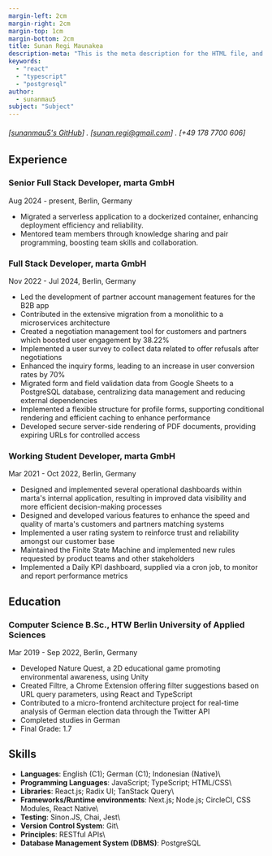 ```yaml
---
margin-left: 2cm
margin-right: 2cm
margin-top: 1cm
margin-bottom: 2cm
title: Sunan Regi Maunakea
description-meta: "This is the meta description for the HTML file, and one day the PDF file, for better SEO?"
keywords:
  - "react"
  - "typescript"
  - "postgresql"
author:
  - sunanmau5
subject: "Subject"
---
```


###### [[sunanmau5's GitHub](https://github.com/sunanmau5)] . [sunan.regi@gmail.com] . [+49 178 7700 606]

## Experience

### Senior Full Stack Developer, marta GmbH

Aug 2024 - present, Berlin, Germany

- Migrated a serverless application to a dockerized container, enhancing deployment efficiency and reliability.
- Mentored team members through knowledge sharing and pair programming, boosting team skills and collaboration.

### Full Stack Developer, marta GmbH

Nov 2022 - Jul 2024, Berlin, Germany

- Led the development of partner account management features for the B2B app
- Contributed in the extensive migration from a monolithic to a microservices architecture
- Created a negotiation management tool for customers and partners which boosted user engagement by 38.22%
- Implemented a user survey to collect data related to offer refusals after negotiations
- Enhanced the inquiry forms, leading to an increase in user conversion rates by 70%
- Migrated form and field validation data from Google Sheets to a PostgreSQL database, centralizing data management and reducing external dependencies
- Implemented a flexible structure for profile forms, supporting conditional rendering and efficient caching to enhance performance
- Developed secure server-side rendering of PDF documents, providing expiring URLs for controlled access

### Working Student Developer, marta GmbH

Mar 2021 - Oct 2022, Berlin, Germany

- Designed and implemented several operational dashboards within marta's internal application, resulting in improved data visibility and more efficient decision-making processes
- Designed and developed various features to enhance the speed and quality of marta's customers and partners matching systems
- Implemented a user rating system to reinforce trust and reliability amongst our customer base
- Maintained the Finite State Machine and implemented new rules requested by product teams and other stakeholders
- Implemented a Daily KPI dashboard, supplied via a cron job, to monitor and report performance metrics

## Education

### Computer Science B.Sc., HTW Berlin University of Applied Sciences

Mar 2019 - Sep 2022, Berlin, Germany

- Developed Nature Quest, a 2D educational game promoting environmental awareness, using Unity
- Created Filtre, a Chrome Extension offering filter suggestions based on URL query parameters, using React and TypeScript
- Contributed to a micro-frontend architecture project for real-time analysis of German election data through the Twitter API
- Completed studies in German
- Final Grade: 1.7

## Skills

- **Languages**: English (C1); German (C1); Indonesian (Native)\
- **Programming Languages**: JavaScript; TypeScript; HTML/CSS\
- **Libraries**: React.js; Radix UI; TanStack Query\
- **Frameworks/Runtime environments**: Next.js; Node.js; CircleCI, CSS Modules, React Native\
- **Testing**: Sinon.JS, Chai, Jest\
- **Version Control System**: Git\
- **Principles**: RESTful APIs\
- **Database Management System (DBMS)**: PostgreSQL
